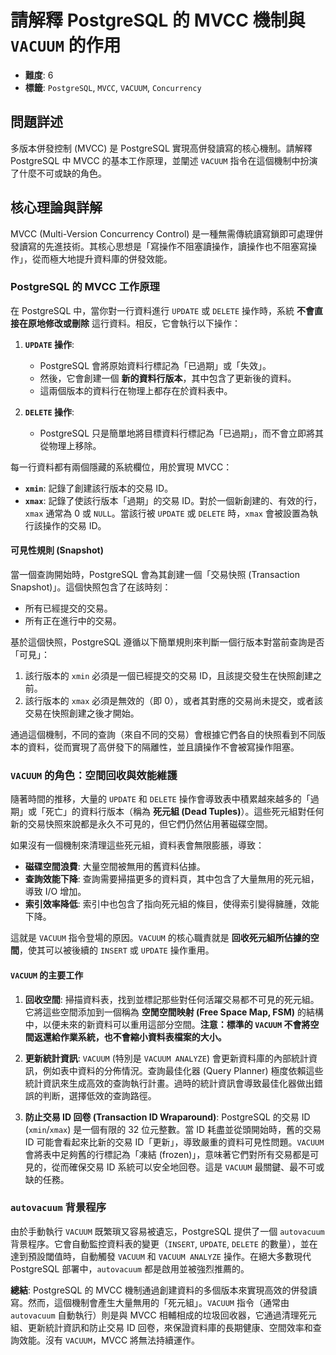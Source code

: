 # 請解釋 PostgreSQL 的 MVCC 機制與 `VACUUM` 的作用

- **難度**: 6
- **標籤**: `PostgreSQL`, `MVCC`, `VACUUM`, `Concurrency`

## 問題詳述

多版本併發控制 (MVCC) 是 PostgreSQL 實現高併發讀寫的核心機制。請解釋 PostgreSQL 中 MVCC 的基本工作原理，並闡述 `VACUUM` 指令在這個機制中扮演了什麼不可或缺的角色。

## 核心理論與詳解

MVCC (Multi-Version Concurrency Control) 是一種無需傳統讀寫鎖即可處理併發讀寫的先進技術。其核心思想是「寫操作不阻塞讀操作，讀操作也不阻塞寫操作」，從而極大地提升資料庫的併發效能。

### PostgreSQL 的 MVCC 工作原理

在 PostgreSQL 中，當你對一行資料進行 `UPDATE` 或 `DELETE` 操作時，系統 **不會直接在原地修改或刪除** 這行資料。相反，它會執行以下操作：

1. **`UPDATE` 操作**:
    - PostgreSQL 會將原始資料行標記為「已過期」或「失效」。
    - 然後，它會創建一個 **新的資料行版本**，其中包含了更新後的資料。
    - 這兩個版本的資料行在物理上都存在於資料表中。

2. **`DELETE` 操作**:
    - PostgreSQL 只是簡單地將目標資料行標記為「已過期」，而不會立即將其從物理上移除。

每一行資料都有兩個隱藏的系統欄位，用於實現 MVCC：

- **`xmin`**: 記錄了創建該行版本的交易 ID。
- **`xmax`**: 記錄了使該行版本「過期」的交易 ID。對於一個新創建的、有效的行，`xmax` 通常為 0 或 `NULL`。當該行被 `UPDATE` 或 `DELETE` 時，`xmax` 會被設置為執行該操作的交易 ID。

#### 可見性規則 (Snapshot)

當一個查詢開始時，PostgreSQL 會為其創建一個「交易快照 (Transaction Snapshot)」。這個快照包含了在該時刻：

- 所有已經提交的交易。
- 所有正在進行中的交易。

基於這個快照，PostgreSQL 遵循以下簡單規則來判斷一個行版本對當前查詢是否「可見」：

1. 該行版本的 `xmin` 必須是一個已經提交的交易 ID，且該提交發生在快照創建之前。
2. 該行版本的 `xmax` 必須是無效的（即 0），或者其對應的交易尚未提交，或者該交易在快照創建之後才開始。

通過這個機制，不同的查詢（來自不同的交易）會根據它們各自的快照看到不同版本的資料，從而實現了高併發下的隔離性，並且讀操作不會被寫操作阻塞。

### `VACUUM` 的角色：空間回收與效能維護

隨著時間的推移，大量的 `UPDATE` 和 `DELETE` 操作會導致表中積累越來越多的「過期」或「死亡」的資料行版本（稱為 **死元組 (Dead Tuples)**）。這些死元組對任何新的交易快照來說都是永久不可見的，但它們仍然佔用著磁碟空間。

如果沒有一個機制來清理這些死元組，資料表會無限膨脹，導致：

- **磁碟空間浪費**: 大量空間被無用的舊資料佔據。
- **查詢效能下降**: 查詢需要掃描更多的資料頁，其中包含了大量無用的死元組，導致 I/O 增加。
- **索引效率降低**: 索引中也包含了指向死元組的條目，使得索引變得臃腫，效能下降。

這就是 `VACUUM` 指令登場的原因。`VACUUM` 的核心職責就是 **回收死元組所佔據的空間**，使其可以被後續的 `INSERT` 或 `UPDATE` 操作重用。

#### `VACUUM` 的主要工作

1. **回收空間**: 掃描資料表，找到並標記那些對任何活躍交易都不可見的死元組。它將這些空間添加到一個稱為 **空閒空間映射 (Free Space Map, FSM)** 的結構中，以便未來的新資料可以重用這部分空間。**注意：標準的 `VACUUM` 不會將空間返還給作業系統，也不會縮小資料表檔案的大小。**

2. **更新統計資訊**: `VACUUM` (特別是 `VACUUM ANALYZE`) 會更新資料庫的內部統計資訊，例如表中資料的分佈情況。查詢最佳化器 (Query Planner) 極度依賴這些統計資訊來生成高效的查詢執行計畫。過時的統計資訊會導致最佳化器做出錯誤的判断，選擇低效的查詢路徑。

3. **防止交易 ID 回卷 (Transaction ID Wraparound)**: PostgreSQL 的交易 ID (`xmin`/`xmax`) 是一個有限的 32 位元整數。當 ID 耗盡並從頭開始時，舊的交易 ID 可能會看起來比新的交易 ID「更新」，導致嚴重的資料可見性問題。`VACUUM` 會將表中足夠舊的行標記為「凍結 (frozen)」，意味著它們對所有交易都是可見的，從而確保交易 ID 系統可以安全地回卷。這是 `VACUUM` 最關鍵、最不可或缺的任務。

### `autovacuum` 背景程序

由於手動執行 `VACUUM` 既繁瑣又容易被遺忘，PostgreSQL 提供了一個 `autovacuum` 背景程序。它會自動監控資料表的變更（`INSERT`, `UPDATE`, `DELETE` 的數量），並在達到預設閾值時，自動觸發 `VACUUM` 和 `VACUUM ANALYZE` 操作。在絕大多數現代 PostgreSQL 部署中，`autovacuum` 都是啟用並被強烈推薦的。

**總結**:
PostgreSQL 的 MVCC 機制通過創建資料的多個版本來實現高效的併發讀寫。然而，這個機制會產生大量無用的「死元組」。`VACUUM` 指令（通常由 `autovacuum` 自動執行）則是與 MVCC 相輔相成的垃圾回收器，它通過清理死元組、更新統計資訊和防止交易 ID 回卷，來保證資料庫的長期健康、空間效率和查詢效能。沒有 `VACUUM`，MVCC 將無法持續運作。
